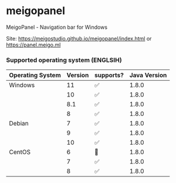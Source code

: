 # meigopanel
MeigoPanel - Navigation bar for Windows

Site:
https://meigostudio.github.io/meigopanel/index.html
or
https://panel.meigo.ml


### Supported operating system (ENGLSIH)

| Operating System | Version | supports?          | Java Version |
| ---------------- | ------- | ------------------ | ------------ |
| Windows          | 11      | :white_check_mark: | 1.8.0        |
|                  | 10      | :white_check_mark: | 1.8.0        |
|                  | 8.1     | :white_check_mark: | 1.8.0        |
|                  | 8       | :white_check_mark: | 1.8.0        |
| Debian           | 7       | :white_check_mark: | 1.8.0        |
|                  | 9       | :white_check_mark: | 1.8.0        |
|                  | 10      | :white_check_mark: | 1.8.0        |
| CentOS           | 6       | :red_circle:       | 1.8.0        |
|                  | 7       | :white_check_mark: | 1.8.0        |
|                  | 8       | :white_check_mark: | 1.8.0        |
